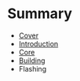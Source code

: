 # Summary

* [Cover](README.md)
* [Introduction](documentatio/Introduction.md)
* [Core](documentation/Core.md)
* [Building](documentation/Building.md)
* Flashing

